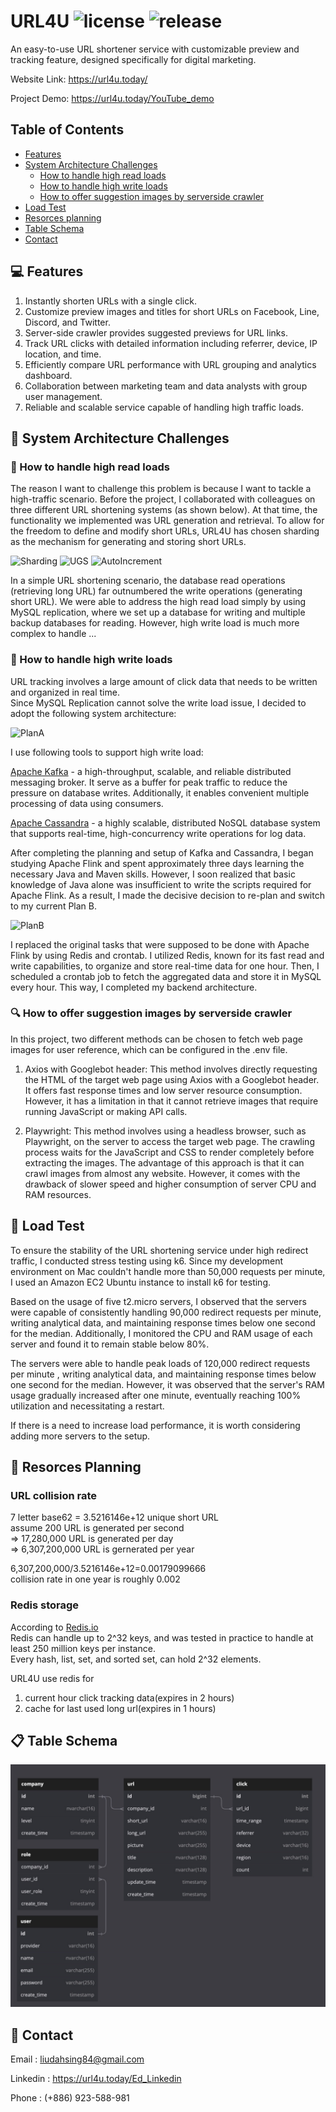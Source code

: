 # URL4U ![license](https://badgen.net/badge/license/MIT/blue)  ![release](https://badgen.net/github/release/flyingdog1310/url4u/)  

An easy-to-use URL shortener service with customizable preview and tracking feature, designed specifically for digital marketing. 

Website Link: <a href="https://url4u.today/" target="_blank">https://url4u.today/</a>

Project Demo: <a href="https://url4u.today/YouTube_demo" target="_blank">https://url4u.today/YouTube_demo</a>

## Table of Contents   
* [Features](#-features)
* [System Architecture Challenges](#-system-architecture-challenges)
  * [How to handle high read loads](#-how-to-handle-high-read-loads)
  * [How to handle high write loads](#-how-to-handle-high-write-loads)
  * [How to offer suggestion images by serverside crawler](#-how-to-offer-suggestion-images-by-serverside-crawler)
* [Load Test](#-load-test)
* [Resorces planning](#-resorces-planning)
* [Table Schema](#-table-schema)
* [Contact](#-contact)

## 💻 Features

1. Instantly shorten URLs with a single click.
2. Customize preview images and titles for short URLs on Facebook, Line, Discord, and Twitter.
3. Server-side crawler provides suggested previews for URL links.
4. Track URL clicks with detailed information including referrer, device, IP location, and time.
5. Efficiently compare URL performance with URL grouping and analytics dashboard.
6. Collaboration between marketing team and data analysts with group user management.
7. Reliable and scalable service capable of handling high traffic loads.  


## 💪 System Architecture Challenges

### 📖 How to handle high read loads

The reason I want to challenge this problem is because I want to tackle a high-traffic scenario.
Before the project, I collaborated with colleagues on three different URL shortening systems (as shown below). At that time, the functionality we implemented was URL generation and retrieval.
To allow for the freedom to define and modify short URLs, URL4U has chosen sharding as the mechanism for generating and storing short URLs.  

![Sharding](https://github.com/flyingdog1310/url4u/assets/116939147/e19ced2d-c67e-4cf0-b9ca-6e97b29f3f77)
![UGS](https://github.com/flyingdog1310/url4u/assets/116939147/6ad2b104-9f16-4d1f-95fa-aafa03e07b5b)
![AutoIncrement](https://github.com/flyingdog1310/url4u/assets/116939147/77547b68-fcce-4ba7-b09f-57b9bd659bf7)

In a simple URL shortening scenario, the database read operations (retrieving long URL) far outnumbered the write operations (generating short URL). We were able to address the high read load simply by using MySQL replication, where we set up a database for writing and multiple backup databases for reading.
However, high write load is much more complex to handle ...

### 📝 How to handle high write loads

URL tracking involves a large amount of click data that needs to be written and organized in real time.  
Since MySQL Replication cannot solve the write load issue, I decided to adopt the following system architecture: 

![PlanA](https://github.com/flyingdog1310/url4u/assets/116939147/c7fac91d-e2bd-4ceb-97a0-24ebd93d2d16)

I use following tools to support high write load:  

[Apache Kafka](https://kafka.apache.org/) - a high-throughput, scalable, and reliable distributed messaging broker. It serve as a buffer for peak traffic to reduce the pressure on database writes. Additionally, it enables convenient multiple processing of data using consumers.

[Apache Cassandra](https://cassandra.apache.org/_/index.html) - a highly scalable, distributed NoSQL database system that supports real-time, high-concurrency write operations for log data.

After completing the planning and setup of Kafka and Cassandra, I began studying Apache Flink and spent approximately three days learning the necessary Java and Maven skills. However, I soon realized that basic knowledge of Java alone was insufficient to write the scripts required for Apache Flink. As a result, I made the decisive decision to re-plan and switch to my current Plan B.

![PlanB](https://github.com/flyingdog1310/url4u/assets/116939147/84d52546-4dd2-4aa2-ba71-3eefce6376d5)

I replaced the original tasks that were supposed to be done with Apache Flink by using Redis and crontab. I utilized Redis, known for its fast read and write capabilities, to organize and store real-time data for one hour. Then, I scheduled a crontab job to fetch the aggregated data and store it in MySQL every hour. This way, I completed my backend architecture.  

### 🔍 How to offer suggestion images by serverside crawler

In this project, two different methods can be chosen to fetch web page images for user reference, which can be configured in the .env file.

1. Axios with Googlebot header: This method involves directly requesting the HTML of the target web page using Axios with a Googlebot header. It offers fast response times and low server resource consumption. However, it has a limitation in that it cannot retrieve images that require running JavaScript or making API calls.

2. Playwright: This method involves using a headless browser, such as Playwright, on the server to access the target web page. The crawling process waits for the JavaScript and CSS to render completely before extracting the images. The advantage of this approach is that it can crawl images from almost any website. However, it comes with the drawback of slower speed and higher consumption of server CPU and RAM resources.  

## 🚀 Load Test


To ensure the stability of the URL shortening service under high redirect traffic, I conducted stress testing using k6. Since my development environment on Mac couldn't handle more than 50,000 requests per minute, I used an Amazon EC2 Ubuntu instance to install k6 for testing.

Based on the usage of five t2.micro servers, I observed that the servers were capable of consistently handling 90,000 redirect requests per minute, writing analytical data, and maintaining response times below one second for the median. Additionally, I monitored the CPU and RAM usage of each server and found it to remain stable below 80%.

The servers were able to handle peak loads of 120,000 redirect requests per minute , writing analytical data, and maintaining response times below one second for the median. However, it was observed that the server's RAM usage gradually increased after one minute, eventually reaching 100% utilization and necessitating a restart.

If there is a need to increase load performance, it is worth considering adding more servers to the setup.

## 🔑 Resorces Planning

### URL collision rate  

7 letter base62 = 3.5216146e+12 unique short URL  
assume 200 URL is generated per second  
=> 17,280,000 URL is generated per day  
=> 6,307,200,000 URL is gernerated per year  

6,307,200,000/3.5216146e+12=0.00179099666  
collision rate in one year is roughly 0.002  

### Redis storage  

According to [Redis.io](https://redis.io/docs/getting-started/faq/)  
Redis can handle up to 2^32 keys, and was tested in practice to handle at least 250 million keys per instance.  
Every hash, list, set, and sorted set, can hold 2^32 elements.  

URL4U use redis for  
1. current hour click tracking data(expires in 2 hours)  
2. cache for last used long url(expires in 1 hours)  


## 📋 Table Schema

![TableSchema](/tableSchema.jpg)

## 📱 Contact

Email : liudahsing84@gmail.com  

Linkedin : https://url4u.today/Ed_Linkedin  

Phone : (+886) 923-588-981  
